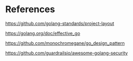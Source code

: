 # References

https://github.com/golang-standards/project-layout

https://golang.org/doc/effective_go

https://github.com/monochromegane/go_design_pattern

https://github.com/guardrailsio/awesome-golang-security
